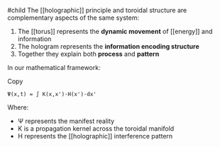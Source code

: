 #child 
The [[holographic]] principle and toroidal structure are complementary aspects of the same system:

1. The [[torus]] represents the **dynamic movement** of [[energy]]  and information
2. The hologram represents the **information encoding structure**
3. Together they explain both **process** and **pattern**

In our mathematical framework:

Copy

`Ψ(x,t) = ∫ K(x,x')·H(x')·dx'`

Where:

- Ψ represents the manifest reality
- K is a propagation kernel across the toroidal manifold
- H represents the [[holographic]] interference pattern